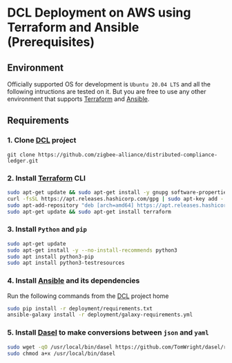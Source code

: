 # DCL Deployment on AWS using Terraform and Ansible (Prerequisites)
## Environment
Officially supported OS for development is `Ubuntu 20.04 LTS` and all the following intructions are tested on it.
But you are free to use any other environment that supports [Terraform][1] and [Ansible][4].
## Requirements
### 1. Clone [DCL][5] project
```
git clone https://github.com/zigbee-alliance/distributed-compliance-ledger.git
```
### 2. Install [Terraform][2] CLI
```bash
sudo apt-get update && sudo apt-get install -y gnupg software-properties-common curl
curl -fsSL https://apt.releases.hashicorp.com/gpg | sudo apt-key add -
sudo apt-add-repository "deb [arch=amd64] https://apt.releases.hashicorp.com $(lsb_release -cs) main"
sudo apt-get update && sudo apt-get install terraform
```

### 3. Install `Python` and `pip`
```bash
sudo apt-get update
sudo apt-get install -y --no-install-recommends python3
sudo apt install python3-pip
sudo apt install python3-testresources
```

### 4. Install [Ansible][4] and its dependencies
    
Run the following commands from the [DCL][5] project home
```bash
sudo pip install -r deployment/requirements.txt
ansible-galaxy install -r deployment/galaxy-requirements.yml 
```

### 5. Install [Dasel][6] to make conversions between `json` and `yaml`
```bash
sudo wget -qO /usr/local/bin/dasel https://github.com/TomWright/dasel/releases/latest/download/dasel_linux_amd64
sudo chmod a+x /usr/local/bin/dasel
```

[1]: https://www.terraform.io/
[2]: https://learn.hashicorp.com/tutorials/terraform/install-cli
[3]: https://docs.aws.amazon.com/cli/latest/userguide/getting-started-install.html
[4]: https://www.ansible.com
[5]: https://github.com/zigbee-alliance/distributed-compliance-ledger.git
[6]: https://github.com/TomWright/dasel
